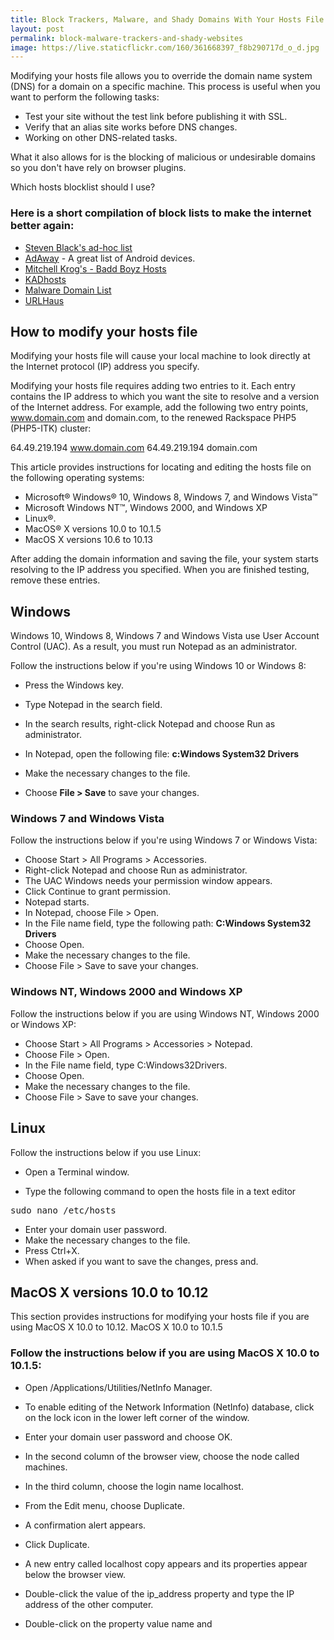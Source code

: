 ```yaml
---
title: Block Trackers, Malware, and Shady Domains With Your Hosts File
layout: post
permalink: block-malware-trackers-and-shady-websites
image: https://live.staticflickr.com/160/361668397_f8b290717d_o_d.jpg
---
```


Modifying your hosts file allows you to override the domain name system (DNS) for a domain on a specific machine. This process is useful when you want to perform the following tasks:

- Test your site without the test link before publishing it with SSL.
- Verify that an alias site works before DNS changes.
- Working on other DNS-related tasks.

What it also allows for is the blocking of malicious or undesirable domains so you don't have rely on browser plugins.

Which hosts blocklist should I use?

### Here is a short compilation of block lists to make the internet better again:
- [Steven Black's ad-hoc list](https://github.com/StevenBlack/hosts/blob/master/data/StevenBlack/hosts)
- [AdAway](https://adaway.org/) - A great list of Android devices.
- [Mitchell Krog's - Badd Boyz Hosts](https://github.com/mitchellkrogza/Badd-Boyz-Hosts)
- [KADhosts](https://kadantiscam.netlify.app/)
- [Malware Domain List](https://www.malwaredomainlist.com/)
- [URLHaus](https://urlhaus.abuse.ch/)

## How to modify your hosts file

Modifying your hosts file will cause your local machine to look directly at the Internet protocol (IP) address you specify.

Modifying your hosts file requires adding two entries to it. Each entry contains the IP address to which you want the site to resolve and a version of the Internet address. For example, add the following two entry points, www.domain.com and domain.com, to the renewed Rackspace PHP5 (PHP5-ITK) cluster:

64.49.219.194 www.domain.com
64.49.219.194 domain.com

This article provides instructions for locating and editing the hosts file on the following operating systems:

- Microsoft® Windows® 10, Windows 8, Windows 7, and Windows Vista™
- Microsoft Windows NT™, Windows 2000, and Windows XP
- Linux®.
- MacOS® X versions 10.0 to 10.1.5
- MacOS X versions 10.6 to 10.13

After adding the domain information and saving the file, your system starts resolving to the IP address you specified. When you are finished testing, remove these entries.

## Windows

Windows 10, Windows 8, Windows 7 and Windows Vista use User Account Control (UAC). As a result, you must run Notepad as an administrator.

Follow the instructions below if you're using Windows 10 or Windows 8:

- Press the Windows key.
- Type Notepad in the search field.
- In the search results, right-click Notepad and choose Run as administrator.

- In Notepad, open the following file: **c:Windows System32 Drivers**
- Make the necessary changes to the file.
- Choose **File > Save** to save your changes.

### Windows 7 and Windows Vista

Follow the instructions below if you're using Windows 7 or Windows Vista:

- Choose Start > All Programs > Accessories.
- Right-click Notepad and choose Run as administrator.
- The UAC Windows needs your permission window appears.
- Click Continue to grant permission.
- Notepad starts.
- In Notepad, choose File > Open.
- In the File name field, type the following path: **C:Windows System32 Drivers** 
- Choose Open.
- Make the necessary changes to the file.
- Choose File > Save to save your changes.

### Windows NT, Windows 2000 and Windows XP

Follow the instructions below if you are using Windows NT, Windows 2000 or Windows XP:

- Choose Start > All Programs > Accessories > Notepad.
- Choose File > Open.
- In the File name field, type C:Windows32Drivers.
- Choose Open.
- Make the necessary changes to the file.
- Choose File > Save to save your changes.

## Linux

Follow the instructions below if you use Linux:

- Open a Terminal window.

- Type the following command to open the hosts file in a text editor

<pre>
sudo nano /etc/hosts
</pre>

- Enter your domain user password.
- Make the necessary changes to the file.
- Press Ctrl+X.
- When asked if you want to save the changes, press and.

## MacOS X versions 10.0 to 10.12

This section provides instructions for modifying your hosts file if you are using MacOS X 10.0 to 10.12. MacOS X 10.0 to 10.1.5

### Follow the instructions below if you are using MacOS X 10.0 to 10.1.5:

- Open /Applications/Utilities/NetInfo Manager.
- To enable editing of the Network Information (NetInfo) database, click on the lock icon in the lower left corner of the window.
- Enter your domain user password and choose OK.
- In the second column of the browser view, choose the node called machines.
- In the third column, choose the login name localhost.

- From the Edit menu, choose Duplicate.

- A confirmation alert appears.

- Click Duplicate.

- A new entry called localhost copy appears and its properties appear below the browser view.
- Double-click the value of the ip_address property and type the IP address of the other computer.
- Double-click on the property value name and 
